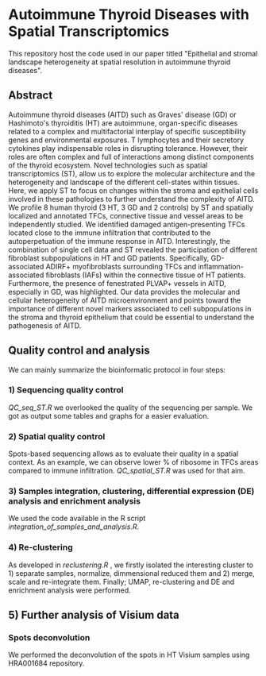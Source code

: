 # Autoimmune Thyroid Diseases with Spatial Transcriptomics

This repository host the code used in our paper titled "Epithelial and stromal landscape heterogeneity at spatial resolution in autoimmune thyroid diseases". 

## Abstract

Autoimmune thyroid diseases (AITD) such as Graves' disease (GD) or Hashimoto's thyroiditis (HT) are autoimmune, organ-specific diseases related to a complex and multifactorial interplay of specific susceptibility genes and environmental exposures. T lymphocytes and their secretory cytokines  play indispensable roles in disrupting tolerance. However, their roles are often complex and full of interactions among distinct components of the thyroid ecosystem. Novel technologies such as spatial transcriptomics (ST), allow us to  explore the molecular architecture and the heterogeneity and landscape of the different cell-states within tissues.  Here, we apply ST to focus on changes within the stroma and epithelial cells involved in these pathologies to further understand the complexity of AITD. We profile 8 human thyroid (3 HT, 3 GD and 2 controls) by ST and spatially localized and annotated  TFCs, connective tissue and vessel areas to be independently studied. We identified damaged antigen-presenting TFCs located close to the immune infiltration that contributed to the autoperpetuation of the immune response in AITD. Interestingly, the combination of single cell data and ST revealed the participation of different fibroblast subpopulations in HT and GD patients. Specifically, GD-associated ADIRF+ myofibroblasts surrounding TFCs and inflammation-associated fibroblasts (IAFs) within the connective tissue of HT patients. Furthermore, the presence of fenestrated PLVAP+ vessels in AITD, especially in GD, was highlighted. Our data provides the molecular and cellular heterogeneity of AITD microenvironment and points toward the importance of different novel markers associated to cell subpopulations in the stroma and thyroid epithelium that could be essential to understand the pathogenesis of AITD.

## Quality control and analysis

We can mainly summarize the bioinformatic protocol in four steps:

### 1) Sequencing quality control

_QC_seq_ST.R_ we overlooked the quality of the sequencing per sample. We got as output some tables and graphs for a easier evaluation.

### 2) Spatial quality control

Spots-based sequencing allows as to evaluate their quality in a spatial context. As an example, we can observe lower % of ribosome in TFCs areas compared to immune infiltration. _QC_spatial_ST.R_ was used for that aim.

### 3) Samples integration, clustering, differential expression (DE) analysis and enrichment analysis

We used the code available in the R script _integration_of_samples_and_analysis.R_.

### 4) Re-clustering

As developed in _reclustering.R_ , we firstly isolated the interesting cluster to 1) separate samples, normalize, dimmensional reduced them and 2) merge, scale and re-integrate them. Finally; UMAP, re-clustering and DE and enrichment analysis were performed.

## 5) Further analysis of Visium data
### Spots deconvolution

We performed the deconvolution of the spots in HT Visium samples using HRA001684 repository.
